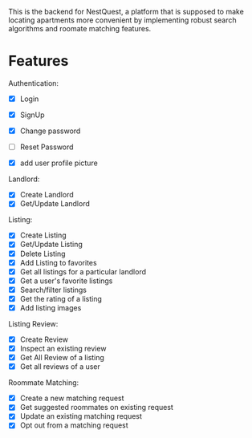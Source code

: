 This is the backend for NestQuest, a platform that is supposed to make locating apartments more convenient by implementing robust search algorithms and roomate matching features.


# Features
Authentication:
- [x] Login
- [x] SignUp
- [x] Change password
- [ ] Reset Password
- [x] add user profile picture


Landlord:
- [x] Create Landlord
- [x] Get/Update Landlord

Listing:
- [x] Create Listing
- [x] Get/Update Listing
- [x] Delete Listing
- [x] Add Listing to favorites
- [x] Get all listings for a particular landlord
- [x] Get a user's favorite listings
- [x] Search/filter listings
- [x] Get the rating of a listing
- [x] Add listing images

Listing Review:
- [x] Create Review
- [x] Inspect an existing review
- [x] Get All Review of a listing
- [x] Get all reviews of a user

Roommate Matching:
- [x] Create a new matching request
- [x] Get suggested roommates on existing request
- [x] Update an existing matching request
- [x] Opt out from a matching request
